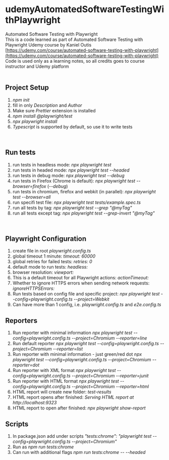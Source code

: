 # udemyAutomatedSoftwareTestingWithPlaywright

Automated Software Testing with Playwright<br />
This is a code learned as part of Automated Software Testing with Playwright Udemy course by Kaniel Outis<br />
[https://udemy.com/course/automated-software-testing-with-playwright](https://udemy.com/course/automated-software-testing-with-playwright)<br />
Code is used only as a learning notes, so all credits goes to course instructor and Udemy platform<br />
<br />

## Project Setup

<ol>
<li><em>npm init</em></li>
<li>fill in only <em>Description</em> and <em>Author</em></li>
<li>Make sure <em>Prettier</em> extension is installed</li>
<li><em>npm install @playwright/test</em></li>
<li><em>npx playwright install</em></li>
<li><em>Typescript</em> is supported by default, so use it to write tests</li>
</ol>

<br />

## Run tests

<ol>
<li>run tests in headless mode: <em>npx playwright test</em></li>
<li>run tests in headed mode: <em>npx playwright test --headed</em></li>
<li>run tests in debug mode: <em>npx playwright test --debug</em></li>
<li>run tests in Firefox (Chrome is default): <em>npx playwright test --browser=firefox</em> (<em>--debug</em>)</li>
<li>run tests in chromium, firefox and webkit (in parallel): <em>npx playwright test --browser=all</em></li>
<li>run specifi test file: <em>npx playwright test tests/example.spec.ts</em></li>
<li>run all tests by tag: <em>npx playwright test --grep "@myTag"</em></li>
<li>run all tests except tag: <em>npx playwright test --grep-invert "@myTag"</em></li>
</ol>

<br />

## Playwright Configuration

<ol>
<li>create file in root <em>playwright.config.ts</em></li>
<li>global timeout 1 minute: <em>timeout: 60000</em></li>
<li>global retries for failed tests: <em>retries: 0</em></li>
<li>default mode to run tests: <em>headless: </em></li>
<li>browser resolution: <em>viewport: </em></li>
<li>This is a default timeout for all Playwright actions: <em>actionTimeout: </em></li>
<li>Whether to ignore HTTPS errors when sending network requests: <em>ignoreHTTPSErrors:</em></li>
<li>Run tests based on config file and specific project: <em>npx playwright test --config=playwright.config.ts --project=Webkit</em></li>
<li>Can have more than 1 config, i.e. <em>playwright.config.ts</em> and <em>e2e.config.ts</em></li>
</ol>

## Reporters

<ol>
<li>Run reporter with minimal information <em>npx playwright test --config=playwright.config.ts --project=Chromium --reporter=line</em></li>
<li>Run default reporter <em>npx playwright test --config=playwright.config.ts --project=Chromium --reporter=list</em></li>
<li>Run reporter with minimal information - just green/red dot <em>npx playwright test --config=playwright.config.ts --project=Chromium --reporter=dot</em></li>
<li>Run reporter with XML format <em>npx playwright test --config=playwright.config.ts --project=Chromium --reporter=junit</em></li>
<li>Run reporter with HTML format <em>npx playwright test --config=playwright.config.ts --project=Chromium --reporter=html</em></li>
<li>HTML report will create new folder: <em>test-results</em></li>
<li>HTML report opens after finished: <em>Serving HTML report at http://localhost:9323</em></li>
<li>HTML report to open after finished: <em>npx playwright show-report</em></li>
</ol>

## Scripts

<ol>
<li>In package.json add under scripts <em>"tests:chrome": "playwright test --config=playwright.config.ts --project=Chromium"</em></li>
<li>Run as <em>npm run tests:chrome</em></li>
<li>Can run with additional flags <em>npm run tests:chrome -- --headed</em></li>
</ol>
